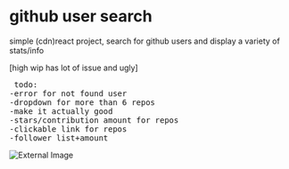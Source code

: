 
# github user search

simple (cdn)react project, search for github users and display a variety of stats/info

[high wip has lot of issue and ugly]
<pre>
 todo:
-error for not found user
-dropdown for more than 6 repos
-make it actually good
-stars/contribution amount for repos
-clickable link for repos
-follower list+amount
</pre>
![External Image](https://i.ibb.co/6R3jKbQ/github1.png)
